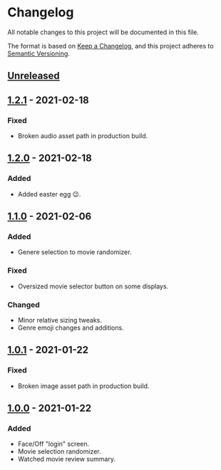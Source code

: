 # Changelog
All notable changes to this project will be documented in this file.

The format is based on [Keep a Changelog](https://keepachangelog.com/en/1.0.0/),
and this project adheres to [Semantic Versioning](https://semver.org/spec/v2.0.0.html).

## [Unreleased]

## [1.2.1] - 2021-02-18
### Fixed
- Broken audio asset path in production build.

## [1.2.0] - 2021-02-18
### Added
- Added easter egg 😉.

## [1.1.0] - 2021-02-06
### Added
- Genere selection to movie randomizer.

### Fixed
- Oversized movie selector button on some displays.

### Changed
- Minor relative sizing tweaks.
- Genre emoji changes and additions.

## [1.0.1] - 2021-01-22
### Fixed
- Broken image asset path in production build.

## [1.0.0] - 2021-01-22
### Added
- Face/Off "login" screen.
- Movie selection randomizer.
- Watched movie review summary.

[Unreleased]: https://github.com/ainterr/movies/compare/v1.2.1...HEAD
[1.2.1]: https://github.com/ainterr/movies/compare/v1.2.0...v1.2.1
[1.2.0]: https://github.com/ainterr/movies/compare/v1.1.0...v1.2.0
[1.1.0]: https://github.com/ainterr/movies/compare/v1.0.1...v1.1.0
[1.0.1]: https://github.com/ainterr/movies/compare/v1.0.0...v1.0.1
[1.0.0]: https://github.com/ainterr/movies/releases/tag/v1.0.0
